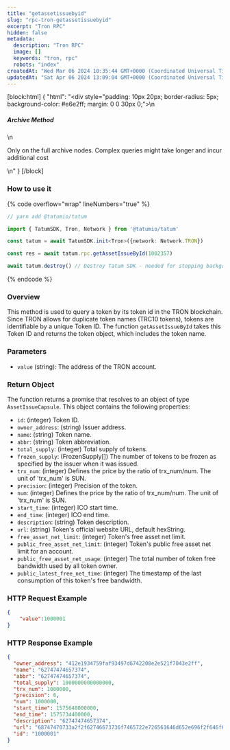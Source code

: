 ```yaml
---
title: "getassetissuebyid"
slug: "rpc-tron-getassetissuebyid"
excerpt: "Tron RPC"
hidden: false
metadata: 
  description: "Tron RPC"
  image: []
  keywords: "tron, rpc"
  robots: "index"
createdAt: "Wed Mar 06 2024 10:35:44 GMT+0000 (Coordinated Universal Time)"
updatedAt: "Sat Apr 06 2024 13:09:04 GMT+0000 (Coordinated Universal Time)"
---
```

[block:html]
{
  "html": "<div style=\"padding: 10px 20px; border-radius: 5px; background-color: #e6e2ff; margin: 0 0 30px 0;\">\n  <h5>Archive Method</h5>\n  <p>Only on the full archive nodes. Complex queries might take longer and incur additional cost</p>\n</div>"
}
[/block]


### How to use it

{% code overflow="wrap" lineNumbers="true" %}

```typescript
// yarn add @tatumio/tatum

import { TatumSDK, Tron, Network } from '@tatumio/tatum'

const tatum = await TatumSDK.init<Tron>({network: Network.TRON})

const res = await tatum.rpc.getAssetIssueById(1002357)

await tatum.destroy() // Destroy Tatum SDK - needed for stopping background jobs
```

{% endcode %}

### Overview

This method is used to query a token by its token id in the TRON blockchain. Since TRON allows for duplicate token names (TRC10 tokens), tokens are identifiable by a unique Token ID. The function `getAssetIssueById` takes this Token ID and returns the token object, which includes the token name.

### Parameters

- `value` (string): The address of the TRON account.

### Return Object

The function returns a promise that resolves to an object of type `AssetIssueCapsule`. This object contains the following properties:

- `id`: (integer) Token ID.
- `owner_address`: (string) Issuer address.
- `name`: (string) Token name.
- `abbr`: (string) Token abbreviation.
- `total_supply`: (integer) Total supply of tokens.
- `frozen_supply`: (FrozenSupply\[]) The number of tokens to be frozen as specified by the issuer when it was issued.
- `trx_num`: (integer) Defines the price by the ratio of trx\_num/num. The unit of 'trx\_num' is SUN.
- `precision`: (integer) Precision of the token.
- `num`: (integer) Defines the price by the ratio of trx\_num/num. The unit of 'trx\_num' is SUN.
- `start_time`: (integer) ICO start time.
- `end_time`: (integer) ICO end time.
- `description`: (string) Token description.
- `url`: (string) Token's official website URL, default hexString.
- `free_asset_net_limit`: (integer) Token's free asset net limit.
- `public_free_asset_net_limit`: (integer) Token's public free asset net limit for an account.
- `public_free_asset_net_usage`: (integer) The total number of token free bandwidth used by all token owner.
- `public_latest_free_net_time`: (integer) The timestamp of the last consumption of this token's free bandwidth.

### HTTP Request Example

```json
{
    "value":1000001
}
```

### HTTP Response Example

```json
{
  "owner_address": "412e1934759faf93497d6742208e2e521f7043e2ff",
  "name": "62747474657374",
  "abbr": "62747474657374",
  "total_supply": 1000000000000000,
  "trx_num": 1000000,
  "precision": 6,
  "num": 1000000,
  "start_time": 1575648000000,
  "end_time": 1575734400000,
  "description": "62747474657374",
  "url": "68747470733a2f2f62746673736f7465722e726561646d652e696f2f646f63732f686f772d746f2d6765742d737461727465642d776974682d736f746572",
  "id": "1000001"
}
```
